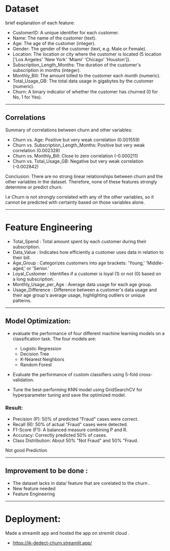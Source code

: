 # Dataset
brief explanation of each feature:

* CustomerID: A unique identifier for each customer.
* Name: The name of the customer (text).
* Age: The age of the customer (integer).
* Gender: The gender of the customer (text, e.g. Male or Female).
* Location: The location or city where the customer is located (5 location  ['Los Angeles' 'New York' 'Miami' 'Chicago' 'Houston']).
* Subscription_Length_Months: The duration of the customer's subscription in months (integer).
* Monthly_Bill: The amount billed to the customer each month (numeric).
* Total_Usage_GB: The total data usage in gigabytes by the customer (numeric).
* Churn: A binary indicator of whether the customer has churned (0 for No, 1 for Yes).

<hr>

## Correlations

Summary of correlations between churn and other variables:

* Churn vs. Age: Positive but very weak correlation (0.001559)
* Churn vs. Subscription_Length_Months: Positive but very weak correlation (0.002328)
* Churn vs. Monthly_Bill: Close to zero correlation (-0.000211)
* Churn vs. Total_Usage_GB: Negative but very weak correlation (-0.002842)
 
Conclusion: There are no strong linear relationships between churn and the other variables in the dataset. Therefore, none of these features strongly determine or predict churn.

I.e Churn is not strongly correlated with any of the other variables, so it cannot be predicted with certainty based on those variables alone.

<hr>

# Feature Engineering 

* Total_Spend : Total amount spent by each customer during their subscription.
* Data_Value : Indicates how efficiently a customer uses data in relation to their bill.
* Age_Group : Categorizes customers into age brackets: 'Young,' 'Middle-aged,' or 'Senior.'
* Loyal_Customer : Identifies if a customer is loyal (1) or not (0) based on a long subscription.
* Monthly_Usage_per_Age : Average data usage for each age group.
* Usage_Difference : Difference between a customer's data usage and their age group's average usage, highlighting outliers or unique patterns.

<hr>


## Model Optimization:
* evaluate the performance of four different machine learning models on a classification task. The four models are:

    * Logistic Regression
    * Decision Tree
    * K-Nearest Neighbors
    * Random Forest

* Evaluate the performance of custom classifiers using 5-fold cross-validation.
* Tune the best-performing KNN model using GridSearchCV for hyperparameter tuning and save the optimized model.


### Result: 
* Precision (P): 50% of predicted "Fraud" cases were correct.
* Recall (R): 50% of actual "Fraud" cases were detected.
* F1-Score (F1): A balanced measure combining P and R.
* Accuracy: Correctly predicted 50% of cases.
* Class Distribution: About 50% "Not Fraud" and 50% "Fraud.

Not good Prediction

<hr>

## Improvement to be done :
* The dataset lacks in data/ feature that are corelated to the churn . 
* New feature needed
* Feature Engineering 

<hr>


# Deployment:

Made a streamlit app and hosted the app on stremlit cloud .

* https://ik-dedect-churn.streamlit.app/